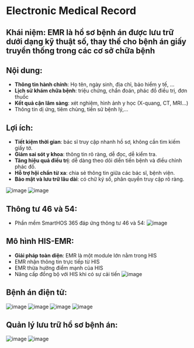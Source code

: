 # Electronic Medical Record 
## Khái niệm: EMR là hồ sơ bệnh án được lưu trữ dưới dạng kỹ thuật số, thay thế cho bệnh án giấy truyền thống trong các cơ sở chữa bệnh 
## Nội dung:
- **Thông tin hành chính**: Họ tên, ngày sinh, địa chỉ, bảo hiểm y tế, ...
- **Lịch sử khám chữa bệnh**: triệu chứng, chẩn đoán, phác đồ điều trị, đơn thuốc
- **Kết quả cận lâm sàng**: xét nghiệm, hình ảnh y học (X-quang, CT, MRI...)
- Thông tin dị ứng, tiêm chủng, tiền sử bệnh lý,...

## Lợi ích:
- **Tiết kiệm thời gian**: bác sĩ truy cập nhanh hồ sơ, không cần tìm kiếm giấy tờ.
- **Giảm sai sót y khoa**: thông tin rõ ràng, dễ đọc, dễ kiểm tra.
- **Tăng hiệu quả điều trị**: dễ dàng theo dõi diễn tiến bệnh và điều chỉnh phác đồ.
- **Hỗ trợ hội chẩn từ xa**: chia sẻ thông tin giữa các bác sĩ, bệnh viện.
- **Bảo mật và lưu trữ lâu dài**: có chữ ký số, phân quyền truy cập rõ ràng.

![image](https://github.com/user-attachments/assets/a1691722-5880-4e08-84f2-d245a1a5f4a7)
![image](https://github.com/user-attachments/assets/64c8f9e7-c2da-4003-9f50-311d640aa7c1)

## Thông tư 46 và 54:
- Phần mềm SmartHOS 365 đáp ứng thông tư 46 và 54:
![image](https://github.com/user-attachments/assets/b7186073-bf60-4495-80cc-07e5d50b2049)

## Mô hình HIS-EMR:
- **Giải pháp toàn diện**: EMR là một module lớn nằm trong HIS
- EMR nhận thông tin trực tiếp từ HIS
- EMR thừa hưởng điểm mạnh của HIS
- Nâng cấp đồng bộ với HIS khi có sự cải tiến
![image](https://github.com/user-attachments/assets/9f0870d7-02e6-4a8c-bf75-d94b14bec30f)

## Bệnh án điện tử: 
![image](https://github.com/user-attachments/assets/e2c9d253-f7fd-4a9c-b127-a3cc2c824029)
![image](https://github.com/user-attachments/assets/a85033df-372f-4ec9-8f13-5f641ff6bef3)
![image](https://github.com/user-attachments/assets/97468c17-a762-48a3-a5c2-81049934f9e8)
![image](https://github.com/user-attachments/assets/475e3462-30a0-4072-bf3b-146d60c691e1)

## Quản lý lưu trữ hồ sơ bệnh án:
![image](https://github.com/user-attachments/assets/34a2f79a-9df5-47f7-ac9d-4b670cfad60f)
![image](https://github.com/user-attachments/assets/82ed9238-cb12-480a-866a-ad05860d9524)

